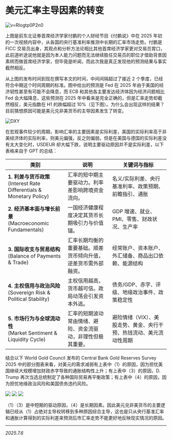 # 美元汇率主导因素的转变

![v=RIogtp0P2n0](./img/v=RIogtp0P2n0.png)

上图是前东北证券首席经济学家付鹏的个人财经节目《付鹏说》中在 2025 年初的一次视频内容中，从各国的央行基准利率推测中长期的汇率市场走势。付鹏是 FICC 交易员出身，其观点和分析方法论相比其他首席经济学家更对交易员胃口，此前道听途说他就是因为本人能力问题而无法继续胜任交易员的职位才借助背景因素转而做首席经济学家，但毕竟是听闻，而此次我是真正发现他的预测结果与事实截然相反。

从上图的发布时间到现在撰写本文的时间，中间间隔超过了接近 2 个季度，已经符合中期这个时间周期的标准。图中给出的预测是 Fed 在 2025 年由于美国的经济韧性甚至有可能不会降息，而 ECB 和其他各主要发达经济体因为经济问题相比 Fed 会大幅降息，这些预测在 2025 年中看来是完全正确的，但是汇率走势却截然相反，美元指数在 H1 的跌幅超过 10%（见下图）。为什么会出现这样的结果？目前猜想原因可能是美元兑非美货币的主导因素发生了转变。

![DXY](./img/DXY_2025-07-06_11-56-58_df0bd.png)

在宏观事件较少的周期，影响汇率的主要因素是实际利差，美国的实际利率高于非美经济体的实际利率，则美元偏强，反之则偏弱。但是在美国与德国的实际利差没有太大变化时，USDEUR 却大幅下跌，说明主要驱动原因并不是实际利差，以下表格来自于 GPT 的总结：

| 类别                                                                | 说明                              | 关键词与指标                              |
| ----------------------------------------------------------------- | ------------------------------- | ----------------------------------- |
| **1. 利差与货币政策**<br>(Interest Rate Differentials & Monetary Policy) | 汇率的短中期主要驱动力。利率差影响跨境资金流向。        | 名义/实际利差、央行基准利率、政策预期、前瞻指引、通胀         |
| **2. 经济基本面与增长前景**<br>(Macroeconomic Fundamentals)                 | 一国经济健康程度决定其货币长期吸引力与价值锚。         | GDP 增速、就业、PMI、零售、财政状况、生产率           |
| **3. 国际收支与贸易结构**<br>(Balance of Payments & Trade)                 | 汇率长期均衡的重要基础。顺差货币倾向升值，逆差货币需外部融资。 | 经常账户、资本账户、外汇储备、商品出口依赖、能源结构          |
| **4. 主权信用与政治风险**<br>(Sovereign Risk & Political Stability)        | 主权信用越高，货币越可信。政局动荡会引发资本外逃。       | 债务/GDP、赤字、评级、地缘政治事件、政策稳定性           |
| **5. 市场行为与全球流动性**<br>(Market Sentiment & Liquidity Cycle)         | 汇率的短期波动常由情绪、避险、资金流驱动，非理性但极其重要。  | 避险情绪（VIX）、美股走势、黄金、央行干预、热钱流动、美元流动性周期 |

结合以下 World Gold Council 发布的 Central Bank Gold Reserves Survey 2025 中的部分图表来看，对美元的需求减弱有上表中（1）的原因，因为担忧美国继续大规模增加财政赤字导致的通胀结构性上升；有上表中（3）的原因，D. Trump 再次当选总统制定了各种国际贸易再平衡政策；有上表中（4）的原因，因为担忧地缘政治风险和美国债务违约风险。

![](./img/1751776844513.png)
![](./img/1751776880351.png)
![](./img/1751776897774.png)

（1）（3）是中短期的驱动原因，（4）是长期因素。因此美元兑非美货币的主要逻辑已经从（1）占绝对主导权转移到多种原因综合主导，这也是只从央行基准汇率和通胀计算得到的实际利差来预测后市汇率走势不能更好地反映现实情况的原因。

---

*2025.7.6*
